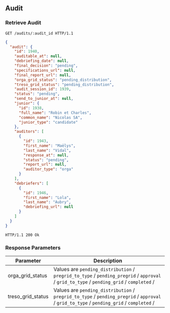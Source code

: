 ## Audit
### Retrieve Audit

```http
GET /audits/:audit_id HTTP/1.1
```

```json
{
  "audit": {
    "id": 1940,
    "auditable_at": null,
    "debriefing_date": null,
    "final_decision": "pending",
    "specifications_url": null,
    "final_report_url": null,
    "orga_grid_status": "pending_distribution",
    "treso_grid_status": "pending_distribution",
    "audit_session_id": 1939,
    "status": "pending",
    "send_to_junior_at": null,
    "junior": {
      "id": 1938,
      "full_name": "Robin et Charles",
      "common_name": "Nicolas SA",
      "junior_type": "candidate"
    },
    "auditors": [
      {
        "id": 1943,
        "first_name": "Maëlys",
        "last_name": "Vidal",
        "response_at": null,
        "status": "pending",
        "report_url": null,
        "auditor_type": "orga"
      }
    ],
    "debriefers": [
      {
        "id": 1946,
        "first_name": "Lola",
        "last_name": "Aubry",
        "debriefing_url": null
      }
    ]
  }
}
```

```http
HTTP/1.1 200 Ok
```

### Response Parameters

Parameter           |   Description
------------------- | ------
orga_grid_status    | Values are `pending_distribution` / `pregrid_to_type` / `pending_pregrid` / `approval` / `grid_to_type` / `pending_grid` / `completed` /
treso_grid_status   | Values are `pending_distribution` / `pregrid_to_type` / `pending_pregrid` / `approval` / `grid_to_type` / `pending_grid` / `completed` /
